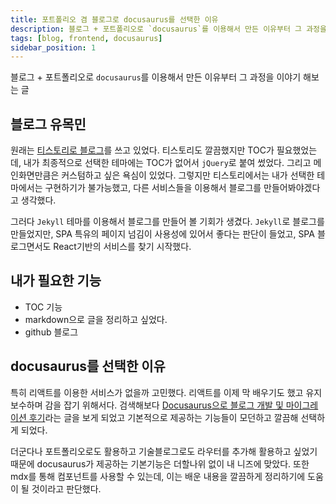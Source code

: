 ```yaml
---
title: 포트폴리오 겸 블로그로 docusaurus를 선택한 이유
description: 블로그 + 포트폴리오로 `docusaurus`를 이용해서 만든 이유부터 그 과정을 이야기 해보는 글
tags: [blog, frontend, docusaurus]
sidebar_position: 1
---
```


블로그 + 포트폴리오로 `docusaurus`를 이용해서 만든 이유부터 그 과정을 이야기 해보는 글

<!-- truncate -->

## 블로그 유목민

원래는 [티스토리로 블로그](https://rowanna.tistory.com/)를 쓰고 있었다. 티스토리도 깔끔했지만 TOC가 필요했었는데, 내가 최종적으로 선택한 테마에는 TOC가 없어서 `jQuery`로 붙여 썼었다. 그리고 메인화면만큼은 커스텀하고 싶은 욕심이 있었다. 그렇지만 티스토리에서는 내가 선택한 테마에서는 구현하기가 불가능했고, 다른 서비스들을 이용해서 블로그를 만들어봐야겠다고 생각했다.

그러다 `Jekyll` 테마를 이용해서 블로그를 만들어 볼 기회가 생겼다. `Jekyll`로 블로그를 만들었지만, SPA 특유의 페이지 넘김이 사용성에 있어서 좋다는 판단이 들었고, SPA 블로그면서도 React기반의 서비스를 찾기 시작했다.

## 내가 필요한 기능

- TOC 기능
- markdown으로 글을 정리하고 싶었다.
- github 블로그

## docusaurus를 선택한 이유

특히 리액트를 이용한 서비스가 없을까 고민했다. 리액트를 이제 막 배우기도 했고 유지보수하며 감을 잡기 위해서다. 검색해보다 [Docusaurus으로 블로그 개발 및 마이그레이션 후기](https://parkgang.github.io/blog/2022/12/03/blog-migrating-to-docusaurus/)라는 글을 보게 되었고 기본적으로 제공하는 기능들이 모던하고 깔끔해 선택하게 되었다.

더군다나 포트폴리오로도 활용하고 기술블로그로도 라우터를 추가해 활용하고 싶었기 때문에 docusaurus가 제공하는 기본기능은 더할나위 없이 내 니즈에 맞았다. 또한 mdx를 통해 컴포넌트를 사용할 수 있는데, 이는 배운 내용을 깔끔하게 정리하기에 도움이 될 것이라고 판단했다.
